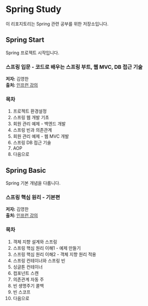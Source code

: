 # Spring Study
이 리포지토리는 Spring 관련 공부를 위한 저장소입니다.

## Spring Start
Spring 프로젝트 시작입니다.
### 스프링 입문 - 코드로 배우는 스프링 부트, 웹 MVC, DB 접근 기술

**저자:** 김영한  
**출처:** [인프런 강의](https://www.inflearn.com/)

### 목차
1. 프로젝트 환경설정  
2. 스프링 웹 개발 기초  
3. 회원 관리 예제 - 백엔드 개발  
4. 스프링 빈과 의존관계  
5. 회원 관리 예제 - 웹 MVC 개발  
6. 스프링 DB 접근 기술  
7. AOP  
8. 다음으로

## Spring Basic
Spring 기본 개념을 다룹니다.
### 스프링 핵심 원리 - 기본편
**저자:** 김영한  
**출처:** [인프런 강의](https://www.inflearn.com/)

### 목차
1. 객체 지향 설계와 스프링
2. 스프링 핵심 원리 이해1 - 예제 만들기
3. 스프링 핵심 원리 이해2 - 객체 지향 원리 적용
4. 스프링 컨테이너와 스프링 빈
5. 싱글톤 컨테이너
6. 컴포넌트 스캔
7. 의존관계 자동 주
8. 빈 생명주기 콜백
9. 빈 스코프
10. 다음으로




